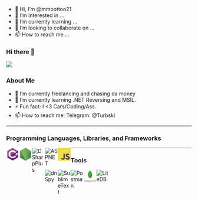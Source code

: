 - 👋 Hi, I’m @mmoottoo21
- 👀 I’m interested in ...
- 🌱 I’m currently learning ...
- 💞️ I’m looking to collaborate on ...
- 📫 How to reach me ...

### Hi there 👋
![](https://komarev.com/ghpvc/?username=turbski&color=orange)
<!--
**Turbski/Turbski** is a ✨ _special_ ✨ repository because its `README.md` (this file) appears on your GitHub profile.

Here are some ideas to get you started:

- 🔭 I’m currently working on ...
- 🌱 I’m currently learning ...
- 👯 I’m looking to collaborate on ...
- 🤔 I’m looking for help with ...
- 💬 Ask me about ...
- 📫 How to reach me: ...
- 😄 Pronouns: ...
- ⚡ Fun fact: ...
-->

### About Me
- 🔭 I’m currently freelancing and chasing da money
- 🌱 I’m currently learning .NET Reversing and MSIL.
- ⚡ Fun fact: I <3 Cars/Coding/Ass.
- 📫 How to reach me: Telegram: @Turbski
---

### Programming Languages, Libraries, and Frameworks
<img align="left" alt="CSharp" width="35px" src="https://raw.githubusercontent.com/devicons/devicon/master/icons/csharp/csharp-original.svg" />
<img align="left" alt="Node.js" width="35px" src="https://raw.githubusercontent.com/github/explore/80688e429a7d4ef2fca1e82350fe8e3517d3494d/topics/nodejs/nodejs.png" />
<img align="left" alt="DSharpPlus" width="35px" src="https://dsharpplus.github.io/logo.png" />
<img align="left" alt="ASPNET" width="35px" src="https://adexin.com/wp-content/uploads/2016/08/net-logo.png" />
<img align="left" alt="JavaScript" width="35px" src="https://raw.githubusercontent.com/github/explore/80688e429a7d4ef2fca1e82350fe8e3517d3494d/topics/javascript/javascript.png"/>

---

### Tools
<img align="left" alt="dnSpy" width="35px" src="https://cdn.discordapp.com/attachments/804073268809826338/843168358497386576/dnSpy.png" />
<img align="left" alt="SublimeText" width="35px" src="https://cdn.worldvectorlogo.com/logos/sublime-text.svg" />
<img align="left" alt="Postman" width="35px" src="https://www.vectorlogo.zone/logos/getpostman/getpostman-icon.svg" />
<img align="left" alt="MongoDB" width="35px" src="https://raw.githubusercontent.com/devicons/devicon/master/icons/mongodb/mongodb-original-wordmark.svg" />
<img align="left" alt="LiteDB" width="35px" src="https://www.litedb.org/images/logo_litedb.svg"/>  
